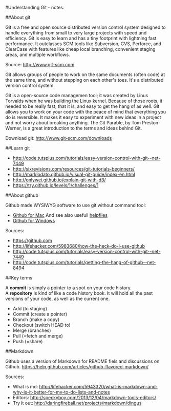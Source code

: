 #Understanding Git - notes. 

##About git

Git is a free and open source distributed version control system designed to handle everything from small to very large projects with speed and efficiency.
Git is easy to learn and has a tiny footprint with lightning fast performance. It outclasses SCM tools like Subversion, CVS, Perforce, and ClearCase with features like cheap local branching, convenient staging areas, and multiple workflows.

Source: http://www.git-scm.com 

Git allows groups of people to work on the same documents (often code) at the same time, and without stepping on each other's toes. It's a distributed version control system.

Git is a open-source code managemen tool; it was created by Linus Torvalds when he was building the Linux kernel. Because of those roots, it needed to be really fast; that it is, and easy to get the hang of as well. Git allows you to work on your code with the peace of mind that everything you do is reversible. It makes it easy to experiment with new ideas in a project and not worry about breaking anything. The Git Parable, by Tom Preston-Werner, is a great introduction to the terms and ideas behind Git.

Download git: http://www.git-scm.com/downloads 

##Learn git

- http://code.tutsplus.com/tutorials/easy-version-control-with-git--net-7449 
- http://sixrevisions.com/resources/git-tutorials-beginners/ 
- http://marklodato.github.io/visual-git-guide/index-en.html 
- http://onlywei.github.io/explain-git-with-d3/ 
- https://try.github.io/levels/1/challenges/1 

##About github

Github made WYSIWYG software to use git without command tool: 
- [Github for Mac](https://mac.github.com) And see also usefull [helpfiles](https://mac.github.com/help.html)
- [Github for Windows](https://windows.github.com)

Sources: 
- https://github.com
- http://lifehacker.com/5983680/how-the-heck-do-i-use-github 
- http://code.tutsplus.com/tutorials/easy-version-control-with-git--net-7449 
- http://code.tutsplus.com/tutorials/getting-the-hang-of-github--net-8494 

##Key terms

A **commit** is simply a pointer to a spot on your code history.  
A **repository** is kind of like a code history book. It will hold all the past versions of your code, as well as the current one.

- Add (to staging)
- Commit (create a pointer)
- Branch (make a copy)
- Checkout (switch HEAD to)
- Merge (branches)
- Pull (=fetch and merge)
- Push (=share)

##Markdown

Github uses a version of Markdown for README fiels and discussions on Github.
https://help.github.com/articles/github-flavored-markdown/ 

Sources:
- What is md: http://lifehacker.com/5943320/what-is-markdown-and-why-is-it-better-for-my-to-do-lists-and-notes 
- Editors: http://speckyboy.com/2013/12/04/markdown-tools-editors/ 
- Try it out: http://daringfireball.net/projects/markdown/dingus 

